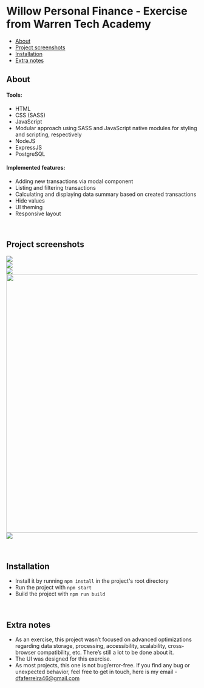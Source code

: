 # Willow Personal Finance - Exercise from Warren Tech Academy

* [About](#about)
* [Project screenshots](#project-screenshots)
* [Installation](#installation)
* [Extra notes](#extra-notes)

## About

#### Tools:

- HTML
- CSS (SASS)
- JavaScript
- Modular approach using SASS and JavaScript native modules for styling and scripting, respectively
- NodeJS
- ExpressJS
- PostgreSQL

#### Implemented features:

- Adding new transactions via modal component
- Listing and filtering transactions
- Calculating and displaying data summary based on created transactions
- Hide values
- UI theming
- Responsive layout

<br>

## Project screenshots

<img src=".github/project-screenshot-1.png"><br>
<img src=".github/project-screenshot-2.png"><br>
<img src=".github/project-screenshot-3.png"><br>
<img width=680 src=".github/add-new-transaction.gif"><br>
<img src=".github/project-screenshot-4.png"><br>

<br>

## Installation

- Install it by running `npm install` in the project's root directory
- Run the project with `npm start`
- Build the project with `npm run build`

<br>

## Extra notes

- As an exercise, this project wasn’t focused on advanced optimizations regarding data storage, processing, accessibility, scalability, cross-browser compatibility, etc. There’s still a lot to be done about it.
- The UI was designed for this exercise.
- As most projects, this one is not bug/error-free. If you find any bug or unexpected behavior, feel free to get in touch, here is my email - dfaferreira46@gmail.com
